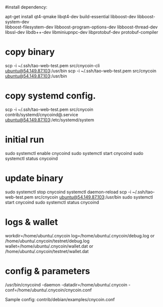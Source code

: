 #install dependency:

apt-get install qt4-qmake libqt4-dev build-essential libboost-dev libboost-system-dev \
libboost-filesystem-dev libboost-program-options-dev libboost-thread-dev \
libssl-dev libdb++-dev libminiupnpc-dev libprotobuf-dev protobuf-compiler


# copy binary
scp -i ~/.ssh/tao-web-test.pem src/cnycoin-cli   ubuntu@54.149.87.103:/usr/bin
scp -i ~/.ssh/tao-web-test.pem src/cnycoin   ubuntu@54.149.87.103:/usr/bin


# copy systemd config.
scp -i ~/.ssh/tao-web-test.pem src/cnycoin contrib/systemd/cnycoind@.service ubuntu@54.149.87.103:/etc/systemd/system

# initial run
sudo systemctl enable cnycoind
sudo systemctl start cnycoind 
sudo systemctl status cnycoind 

# update binary
sudo systemctl stop cnycoind
systemctl daemon-reload
scp -i ~/.ssh/tao-web-test.pem src/cnycoin   ubuntu@54.149.87.103:/usr/bin
sudo systemctl start cnycoind 
sudo systemctl status cnycoind 

# logs & wallet
workdir=/home/ubuntu/.cnycoin
log=/home/ubuntu/.cnycoin/debug.log or /home/ubuntu/.cnycoin/testnet/debug.log
wallet=/home/ubuntu/.cnycoin/wallet.dat or /home/ubuntu/.cnycoin/testnet/wallet.dat

# config & parameters
/usr/bin/cnycoind -daemon -datadir=/home/ubuntu/.cnycoin -conf=/home/ubuntu/.cnycoin/cnycoin.conf

Sample config: contrib/debian/examples/cnycoin.conf

